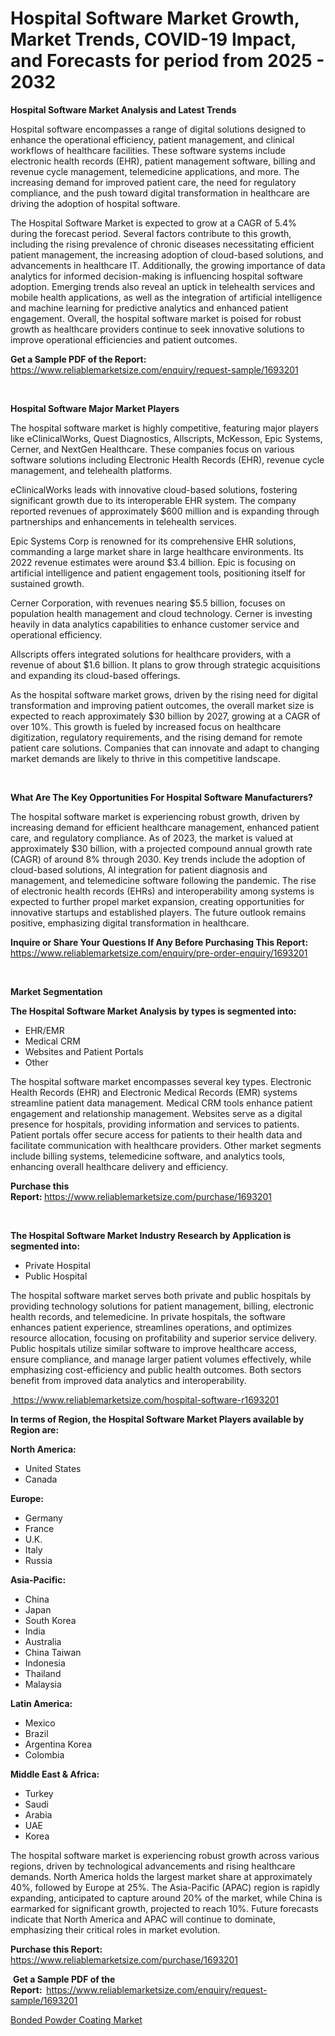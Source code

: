 <p><h1>Hospital Software Market Growth, Market Trends, COVID-19 Impact, and Forecasts for period from 2025 - 2032</h1></p><p><strong>Hospital Software Market Analysis and Latest Trends</strong></p>
<p><p>Hospital software encompasses a range of digital solutions designed to enhance the operational efficiency, patient management, and clinical workflows of healthcare facilities. These software systems include electronic health records (EHR), patient management software, billing and revenue cycle management, telemedicine applications, and more. The increasing demand for improved patient care, the need for regulatory compliance, and the push toward digital transformation in healthcare are driving the adoption of hospital software.</p><p>The Hospital Software Market is expected to grow at a CAGR of 5.4% during the forecast period. Several factors contribute to this growth, including the rising prevalence of chronic diseases necessitating efficient patient management, the increasing adoption of cloud-based solutions, and advancements in healthcare IT. Additionally, the growing importance of data analytics for informed decision-making is influencing hospital software adoption. Emerging trends also reveal an uptick in telehealth services and mobile health applications, as well as the integration of artificial intelligence and machine learning for predictive analytics and enhanced patient engagement. Overall, the hospital software market is poised for robust growth as healthcare providers continue to seek innovative solutions to improve operational efficiencies and patient outcomes.</p></p>
<p><strong>Get a Sample PDF of the Report:&nbsp;</strong> <a href="https://www.reliablemarketsize.com/enquiry/request-sample/1693201?utm_campaign=1133&utm_medium=2&utm_source=Github&utm_content=ia&utm_term=08012025&utm_id=hospital-software">https://www.reliablemarketsize.com/enquiry/request-sample/1693201</a></p>
<p>&nbsp;</p>
<p><strong>Hospital Software Major Market Players</strong></p>
<p><p>The hospital software market is highly competitive, featuring major players like eClinicalWorks, Quest Diagnostics, Allscripts, McKesson, Epic Systems, Cerner, and NextGen Healthcare. These companies focus on various software solutions including Electronic Health Records (EHR), revenue cycle management, and telehealth platforms.</p><p>eClinicalWorks leads with innovative cloud-based solutions, fostering significant growth due to its interoperable EHR system. The company reported revenues of approximately $600 million and is expanding through partnerships and enhancements in telehealth services.</p><p>Epic Systems Corp is renowned for its comprehensive EHR solutions, commanding a large market share in large healthcare environments. Its 2022 revenue estimates were around $3.4 billion. Epic is focusing on artificial intelligence and patient engagement tools, positioning itself for sustained growth.</p><p>Cerner Corporation, with revenues nearing $5.5 billion, focuses on population health management and cloud technology. Cerner is investing heavily in data analytics capabilities to enhance customer service and operational efficiency.</p><p>Allscripts offers integrated solutions for healthcare providers, with a revenue of about $1.6 billion. It plans to grow through strategic acquisitions and expanding its cloud-based offerings.</p><p>As the hospital software market grows, driven by the rising need for digital transformation and improving patient outcomes, the overall market size is expected to reach approximately $30 billion by 2027, growing at a CAGR of over 10%. This growth is fueled by increased focus on healthcare digitization, regulatory requirements, and the rising demand for remote patient care solutions. Companies that can innovate and adapt to changing market demands are likely to thrive in this competitive landscape.</p></p>
<p>&nbsp;</p>
<p><strong>What Are The Key Opportunities For Hospital Software Manufacturers?</strong></p>
<p><p>The hospital software market is experiencing robust growth, driven by increasing demand for efficient healthcare management, enhanced patient care, and regulatory compliance. As of 2023, the market is valued at approximately $30 billion, with a projected compound annual growth rate (CAGR) of around 8% through 2030. Key trends include the adoption of cloud-based solutions, AI integration for patient diagnosis and management, and telemedicine software following the pandemic. The rise of electronic health records (EHRs) and interoperability among systems is expected to further propel market expansion, creating opportunities for innovative startups and established players. The future outlook remains positive, emphasizing digital transformation in healthcare.</p></p>
<p><strong>Inquire or Share Your Questions If Any Before Purchasing This Report:</strong> <a href="https://www.reliablemarketsize.com/enquiry/pre-order-enquiry/1693201?utm_campaign=1133&utm_medium=2&utm_source=Github&utm_content=ia&utm_term=08012025&utm_id=hospital-software">https://www.reliablemarketsize.com/enquiry/pre-order-enquiry/1693201</a></p>
<p>&nbsp;</p>
<p><strong>Market Segmentation</strong></p>
<p><strong>The Hospital Software Market Analysis by types is segmented into:</strong></p>
<p><ul><li>EHR/EMR</li><li>Medical CRM</li><li>Websites and Patient Portals</li><li>Other</li></ul></p>
<p><p>The hospital software market encompasses several key types. Electronic Health Records (EHR) and Electronic Medical Records (EMR) systems streamline patient data management. Medical CRM tools enhance patient engagement and relationship management. Websites serve as a digital presence for hospitals, providing information and services to patients. Patient portals offer secure access for patients to their health data and facilitate communication with healthcare providers. Other market segments include billing systems, telemedicine software, and analytics tools, enhancing overall healthcare delivery and efficiency.</p></p>
<p><strong>Purchase this Report:&nbsp;</strong><a href="https://www.reliablemarketsize.com/purchase/1693201?utm_campaign=1133&utm_medium=2&utm_source=Github&utm_content=ia&utm_term=08012025&utm_id=hospital-software">https://www.reliablemarketsize.com/purchase/1693201</a></p>
<p>&nbsp;</p>
<p><strong>The Hospital Software Market Industry Research by Application is segmented into:</strong></p>
<p><ul><li>Private Hospital</li><li>Public Hospital</li></ul></p>
<p><p>The hospital software market serves both private and public hospitals by providing technology solutions for patient management, billing, electronic health records, and telemedicine. In private hospitals, the software enhances patient experience, streamlines operations, and optimizes resource allocation, focusing on profitability and superior service delivery. Public hospitals utilize similar software to improve healthcare access, ensure compliance, and manage larger patient volumes effectively, while emphasizing cost-efficiency and public health outcomes. Both sectors benefit from improved data analytics and interoperability.</p></p>
<p><a href="https://www.reliablemarketsize.com/hospital-software-r1693201?utm_campaign=1133&utm_medium=2&utm_source=Github&utm_content=ia&utm_term=08012025&utm_id=hospital-software">&nbsp;https://www.reliablemarketsize.com/hospital-software-r1693201</a></p>
<p><strong>In terms of Region, the Hospital Software Market Players available by Region are:</strong></p>
<p>
    <p> <strong> North America: </strong>
        <ul>
            <li>United States</li>
            <li>Canada</li>
        </ul>
        </p> 
    <p> <strong> Europe: </strong>
        <ul>
            <li>Germany</li>
            <li>France</li>
            <li>U.K.</li>
            <li>Italy</li>
            <li>Russia</li>
        </ul>
        </p> 
    <p> <strong> Asia-Pacific: </strong>
        <ul>
            <li>China</li>
            <li>Japan</li>
            <li>South Korea</li>
            <li>India</li>
            <li>Australia</li>
            <li>China Taiwan</li>
            <li>Indonesia</li>
            <li>Thailand</li>
            <li>Malaysia</li>
        </ul>
        </p> 
    <p> <strong> Latin America: </strong>
        <ul>
            <li>Mexico</li>
            <li>Brazil</li>
            <li>Argentina Korea</li>
            <li>Colombia</li>
        </ul>
        </p> 
    <p> <strong> Middle East & Africa: </strong>
        <ul>
            <li>Turkey</li>
            <li>Saudi</li>
            <li>Arabia</li>
            <li>UAE</li>
            <li>Korea</li>
        </ul>
    </p>
    </p>
<p><p>The hospital software market is experiencing robust growth across various regions, driven by technological advancements and rising healthcare demands. North America holds the largest market share at approximately 40%, followed by Europe at 25%. The Asia-Pacific (APAC) region is rapidly expanding, anticipated to capture around 20% of the market, while China is earmarked for significant growth, projected to reach 10%. Future forecasts indicate that North America and APAC will continue to dominate, emphasizing their critical roles in market evolution.</p></p>
<p><strong>Purchase this Report: </strong><a href="https://www.reliablemarketsize.com/purchase/1693201?utm_campaign=1133&utm_medium=2&utm_source=Github&utm_content=ia&utm_term=08012025&utm_id=hospital-software">https://www.reliablemarketsize.com/purchase/1693201</a></p>
<p>&nbsp;<strong>Get a Sample PDF of the Report:&nbsp;&nbsp;</strong><a href="https://www.reliablemarketsize.com/enquiry/request-sample/1693201?utm_campaign=1133&utm_medium=2&utm_source=Github&utm_content=ia&utm_term=08012025&utm_id=hospital-software">https://www.reliablemarketsize.com/enquiry/request-sample/1693201</a></p>
<p><strong></strong></p>
<p><p><a href="https://github.com/WillieWoodard/Market-Research-Report-List-7/blob/main/bonded-powder-coating-market.md?utm_campaign=1133&utm_medium=2&utm_source=Github&utm_content=ia&utm_term=08012025&utm_id=hospital-software">Bonded Powder Coating Market</a></p></p>